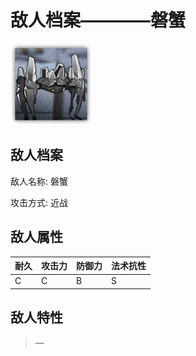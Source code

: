 # 敌人档案————磐蟹

![磐蟹](./eneIcons/磐蟹.png)

## 敌人档案

敌人名称: 磐蟹

攻击方式: 近战

## 敌人属性

| 耐久      | 攻击力  | 防御力 | 法术抗性 |
|---------|------|-----|------|
| C | C | B | S |

## 敌人特性
> —
